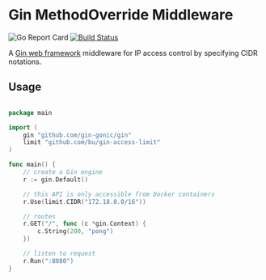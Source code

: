 # Gin MethodOverride Middleware

![Go Report Card](https://goreportcard.com/badge/github.com/bu/gin-access-limit)
[![Build Status](https://travis-ci.org/bu/gin-method-override.svg?branch=master)](https://travis-ci.org/bu/gin-method-override)

A [Gin web framework](https://github.com/gin-gonic/gin) middleware for IP access control by specifying CIDR notations.

## Usage

```go

package main

import (
    gin "github.com/gin-gonic/gin"
    limit "github.com/bu/gin-access-limit"
)

func main() {
    // create a Gin engine
    r := gin.Default()

    // this API is only accessible from Docker containers
    r.Use(limit.CIDR("172.18.0.0/16"))

    // routes
    r.GET("/", func (c *gin.Context) {
        c.String(200, "pong")
    })

    // listen to request
    r.Run(":8080")
}

```
